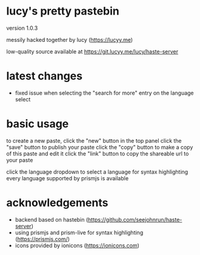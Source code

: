 # lucy's pretty pastebin
version 1.0.3

messily hacked together by lucy (https://lucyy.me)

low-quality source available at https://git.lucyy.me/lucy/haste-server

# latest changes

- fixed issue when selecting the "search for more" entry on the language select

# basic usage

to create a new paste, click the "new" button in the top panel
click the "save" button to publish your paste
click the "copy" button to make a copy of this paste and edit it
click the "link" button to copy the shareable url to your paste

click the language dropdown to select a language for syntax highlighting
every language supported by prismjs is available

# acknowledgements

- backend based on hastebin (https://github.com/seejohnrun/haste-server)
- using prismjs and prism-live for syntax highlighting (https://prismjs.com/)
- icons provided by ionicons (https://ionicons.com)